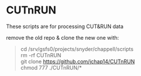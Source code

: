 # CUTnRUN
These scripts are for processing CUT&RUN data

remove the old repo & clone the new one with: 
> cd /srv/gsfs0/projects/snyder/chappell/scripts  
> rm -rf CUTnRUN  
> git clone https://github.com/jchap14/CUTnRUN    
> chmod 777 ./CUTnRUN/*     
